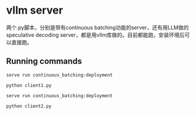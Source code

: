# vllm server
两个.py脚本，分别是带有continuous batching功能的server，还有用LLM做的speculative decoding server，都是用vllm库做的。目前都能跑，安装环境后可以直接跑。


## Running commands

```
serve run continuous_batching:deployment
```
```
python client1.py
```
```
serve run continuous_batching:deployment
```
```
python client2.py
```